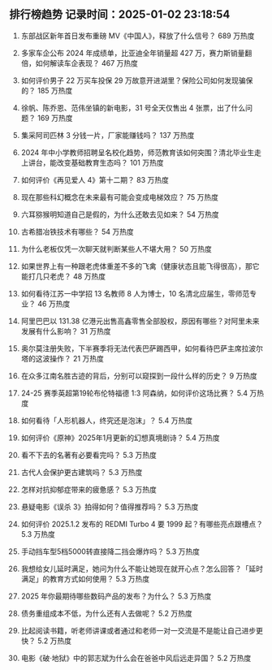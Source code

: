 
## 排行榜趋势 记录时间：2025-01-02 23:18:54
  
  1. 东部战区新年首日发布重磅 MV《中国人》，释放了什么信号？ 689 万热度
    
  2. 多家车企公布 2024 年成绩单，比亚迪全年销量超 427 万，赛力斯销量翻倍，如何解读车企表现？ 467 万热度
    
  3. 如何评价男子 22 万买车投保 29 万故意开进湖里？保险公司如何发现骗保的？ 185 万热度
    
  4. 徐帆、陈乔恩、范伟坐镇的新电影，31 号全天仅售出 4 张票，出了什么问题？ 169 万热度
    
  5. 集采阿司匹林 3 分钱一片，厂家能赚钱吗？ 137 万热度
    
  6. 2024 年中小学教师招聘呈名校化趋势，师范教育该如何突围？清北毕业生走上讲台，能改变基础教育生态吗？ 101 万热度
    
  7. 如何评价《再见爱人 4》第十二期？ 83 万热度
    
  8. 现在那些科幻概念在未来最有可能会变成电梯效应？ 75 万热度
    
  9. 六耳猕猴明知道自己是假的，为什么还敢去见如来？ 54 万热度
    
  10. 古希腊冶铁技术有哪些？ 54 万热度
    
  11. 为什么老板仅凭一次聊天就判断某些人不堪大用？ 50 万热度
    
  12. 如果世界上有一种跟老虎体重差不多的飞禽（健康状态且能飞得很高），那它能打几只老虎？ 48 万热度
    
  13. 如何看待江苏一中学招 13 名教师 8 人为博士，10 名清北应届生，零师范专业？ 46 万热度
    
  14. 阿里巴巴以 131.38 亿港元出售高鑫零售全部股权，原因有哪些？对阿里未来发展有什么影响？ 31 万热度
    
  15. 奥尔莫注册失败，下半赛季将无法代表巴萨踢西甲，如何看待巴萨主席拉波尔塔的这波操作？ 21 万热度
    
  16. 在众多江南名胜古迹的背后，分别可以窥探到一段什么样的历史？ 9 万热度
    
  17. 24-25 赛季英超第19轮布伦特福德 1:3 阿森纳，如何评价这场比赛？ 5.4 万热度
    
  18. 如何看待「人形机器人，终究还是泡沫」？ 5.4 万热度
    
  19. 如何评价《原神》2025年1月更新的幻想真境剧诗？ 5.4 万热度
    
  20. 看不下去的名著有必要看完吗？ 5.3 万热度
    
  21. 古代人会保护更古建筑吗？ 5.3 万热度
    
  22. 怎样对抗抑郁症带来的疲惫感？ 5.3 万热度
    
  23. 悬疑电影《误杀 3》拍得如何？值得推荐吗？ 5.3 万热度
    
  24. 如何评价 2025.1.2 发布的 REDMI Turbo 4 要 1999 起？有哪些亮点跟槽点？ 5.3 万热度
    
  25. 手动挡车型5档5000转直接降二挡会爆炸吗？ 5.3 万热度
    
  26. 我想给女儿延时满足，她问为什么不能让她现在就开心点？怎么回答？「延时满足」的教育方式如何使用？ 5.3 万热度
    
  27. 2025 年你最期待哪些数码产品的发布？为什么？ 5.3 万热度
    
  28. 债务重组成本不低，为什么还有人去做呢？ 5.2 万热度
    
  29. 比起阅读书籍，听老师讲课或者通过和老师一对一交流是不是能让自己进步更快？ 5.2 万热度
    
  30. 电影《破·地狱》中的郭志斌为什么会在爸爸中风后远走异国？ 5.2 万热度
    